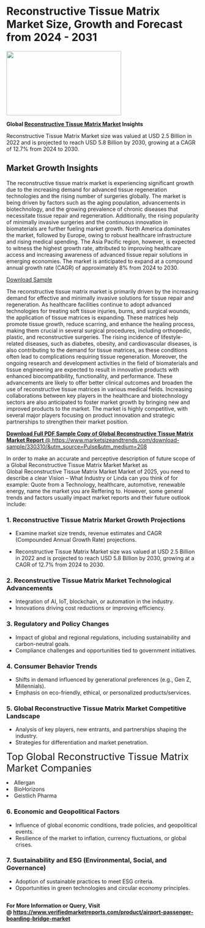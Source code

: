 <H1>Reconstructive Tissue Matrix Market Size, Growth and Forecast from 2024 - 2031</H1><img class="aligncenter size-medium wp-image-584254" src="https://thirdeyenews.in/wp-content/uploads/2024/09/Global-Market-Research-300x168.jpeg" alt="" width="300" height="168" /><p><strong>Global&nbsp;<a href="https://www.marketsizeandtrends.com/download-sample/330310/&amp;utm_source=Pulse&amp;utm_medium=208">Reconstructive Tissue Matrix Market</a> Insights</strong></p><p>Reconstructive Tissue Matrix Market size was valued at USD 2.5 Billion in 2022 and is projected to reach USD 5.8 Billion by 2030, growing at a CAGR of 12.7% from 2024 to 2030.</p><p><h2>Market Growth Insights</h2> <p>The reconstructive tissue matrix market is experiencing significant growth due to the increasing demand for advanced tissue regeneration technologies and the rising number of surgeries globally. The market is being driven by factors such as the aging population, advancements in biotechnology, and the growing prevalence of chronic diseases that necessitate tissue repair and regeneration. Additionally, the rising popularity of minimally invasive surgeries and the continuous innovation in biomaterials are further fueling market growth. North America dominates the market, followed by Europe, owing to robust healthcare infrastructure and rising medical spending. The Asia Pacific region, however, is expected to witness the highest growth rate, attributed to improving healthcare access and increasing awareness of advanced tissue repair solutions in emerging economies. The market is anticipated to expand at a compound annual growth rate (CAGR) of approximately 8% from 2024 to 2030.</p> <p><a href="#">Download Sample</a></p> <p>The reconstructive tissue matrix market is primarily driven by the increasing demand for effective and minimally invasive solutions for tissue repair and regeneration. As healthcare facilities continue to adopt advanced technologies for treating soft tissue injuries, burns, and surgical wounds, the application of tissue matrices is expanding. These matrices help promote tissue growth, reduce scarring, and enhance the healing process, making them crucial in several surgical procedures, including orthopedic, plastic, and reconstructive surgeries. The rising incidence of lifestyle-related diseases, such as diabetes, obesity, and cardiovascular diseases, is also contributing to the demand for tissue matrices, as these conditions often lead to complications requiring tissue regeneration. Moreover, the ongoing research and development activities in the field of biomaterials and tissue engineering are expected to result in innovative products with enhanced biocompatibility, functionality, and performance. These advancements are likely to offer better clinical outcomes and broaden the use of reconstructive tissue matrices in various medical fields. Increasing collaborations between key players in the healthcare and biotechnology sectors are also anticipated to foster market growth by bringing new and improved products to the market. The market is highly competitive, with several major players focusing on product innovation and strategic partnerships to strengthen their market position.</p> <p><a href="#"></p><p><span class=""><strong>Download Full PDF Sample Copy of Global Reconstructive Tissue Matrix Market Report</strong> @ <a href="https://www.marketsizeandtrends.com/download-sample/330310/&amp;utm_source=Pulse&amp;utm_medium=208" target="_blank">https://www.marketsizeandtrends.com/download-sample/330310/&amp;utm_source=Pulse&amp;utm_medium=208</a></span></p><p>In order to make an accurate and perceptive description of future scope of a Global&nbsp;Reconstructive Tissue Matrix Market Market as Global&nbsp;Reconstructive Tissue Matrix Market Market of 2025, you need to describe a clear Vision &ndash; What Industry or Linda can you think of for example: Quote from a Technology, healthcare, automotive, renewable energy, name the market you are Reffering to. However, some general trends and factors usually impact market reports and their future outlook include:</p><h3>1.&nbsp;<strong>Reconstructive Tissue Matrix Market Growth Projections</strong></h3><ul><li>Examine market size trends, revenue estimates and CAGR (Compounded Annual Growth Rate) projections.</li><li><p>Reconstructive Tissue Matrix Market size was valued at USD 2.5 Billion in 2022 and is projected to reach USD 5.8 Billion by 2030, growing at a CAGR of 12.7% from 2024 to 2030.</p></li></ul><h3>2.&nbsp;<strong>Reconstructive Tissue Matrix Market Technological Advancements</strong></h3><ul><li>Integration of AI, IoT, blockchain, or automation in the industry.</li><li>Innovations driving cost reductions or improving efficiency.</li></ul><h3>3.&nbsp;<strong>Regulatory and Policy Changes</strong></h3><ul><li>Impact of global and regional regulations, including sustainability and carbon-neutral goals.</li><li>Compliance challenges and opportunities tied to government initiatives.</li></ul><h3>4.&nbsp;<strong>Consumer Behavior Trends</strong></h3><ul><li>Shifts in demand influenced by generational preferences (e.g., Gen Z, Millennials).</li><li>Emphasis on eco-friendly, ethical, or personalized products/services.</li></ul><h3>5.&nbsp;<strong>Global Reconstructive Tissue Matrix Market Competitive Landscape</strong></h3><ul><li>Analysis of key players, new entrants, and partnerships shaping the industry.</li><li>Strategies for differentiation and market penetration.</li></ul><p data-pm-slice="1 1 []"><span style="color: inherit; font-family: inherit; font-size: 25px;">Top Global Reconstructive Tissue Matrix Market Companies</span></p><div class="" data-test-id=""><p><li>Allergan</li><li> BioHorizons</li><li> Geistlich Pharma</li></p></div><h3>6.&nbsp;<strong>Economic and Geopolitical Factors</strong></h3><ul><li>Influence of global economic conditions, trade policies, and geopolitical events.</li><li>Resilience of the market to inflation, currency fluctuations, or global crises.</li></ul><h3>7.&nbsp;<strong>Sustainability and ESG (Environmental, Social, and Governance)</strong></h3><ul><li>Adoption of sustainable practices to meet ESG criteria.</li><li>Opportunities in green technologies and circular economy principles.</li></ul><h2><strong style="font-size: 14px;">For More Information or Query, Visit @&nbsp;</strong><a style="background-color: #ffffff; font-size: 14px;" href="https://www.marketsizeandtrends.com/report/reconstructive-tissue-matrix-market/" target="_blank">https://www.verifiedmarketreports.com/product/airport-passenger-boarding-bridge-market</a></h2>

